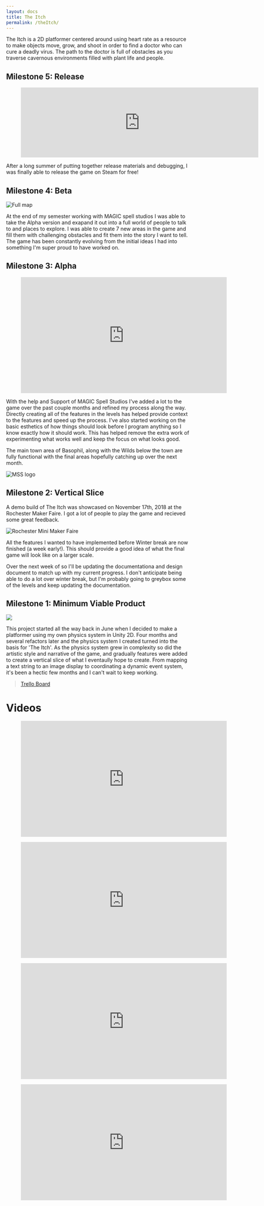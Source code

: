 ```yaml
---
layout: docs
title: The Itch
permalink: /theItch/
---
```


The Itch is a 2D platformer centered around using heart rate as a resource to make objects move, grow, and shoot in order to find a doctor who can cure a deadly virus. The path to the doctor is full of obstacles as you traverse cavernous environments filled with plant life and people.

## Milestone 5: Release

<figure>
<iframe src="https://store.steampowered.com/widget/1095520/" frameborder="0" width="646" height="190"></iframe>
</figure>

After a long summer of putting together release materials and debugging, I was finally able to release the game on Steam for free! 

## Milestone 4: Beta

![Full map]({{site.url}}/media/TheItch/After.png)

At the end of my semester working with MAGIC spell studios I was able to take the Alpha version and exapand it out into a full world of people to talk to and places to explore. I was able to create 7 new areas in the game and fill them with challenging obstacles and fit them into the story I want to tell. The game has been constantly evolving from the initial ideas I had into something I'm super proud to have worked on. 

## Milestone 3: Alpha

<figure>
<iframe width="560" height="315" src="https://www.youtube.com/embed/ihcOgFfzN0o" frameborder="0" allow="accelerometer; autoplay; encrypted-media; gyroscope; picture-in-picture" allowfullscreen></iframe>
</figure>

With the help and Support of MAGIC Spell Studios I've added a lot to the game over the past couple months and refined my process along the way. Directly creating all of the features in the levels has helped provide context to the features and speed up the process. I've also started working on the basic esthetics of how things should look before I program anything so I know exactly how it should work. This has helped remove the extra work of experimenting what works well and keep the focus on what looks good.

The main town area of Basophil, along with the Wilds below the town are fully functional with the final areas hopefully catching up over the next month.

![MSS logo]({{site.url}}/media/icon/MAGICspell.jpg)

## Milestone 2: Vertical Slice
A demo build of The Itch was showcased on November 17th, 2018 at the Rochester Maker Faire. I got a lot of people to play the game and recieved some great feedback.

![Rochester Mini Maker Faire]({{site.url}}/media/icon/Rochester_MF_Logo_long_border.png)


All the features I wanted to have implemented before Winter break are now finished (a week early!). This should provide a good idea of what the final game will look like on a larger scale.

Over the next week of so I'll be updating the documentationa and design document to match up with my current progress. I don't anticipate being able to do a lot over winter break, but I'm probably going to greybox some of the levels and keep updating the documentation.

## Milestone 1: Minimum Viable Product

![]({{site.url}}/media/TheItch/theItchScreenshot.png)

This project started all the way back in June when I decided to make a platformer using my own physics system in Unity 2D. Four months and several refactors later and the physics system I created turned into the basis for 'The Itch'. As the physics system grew in complexity so did the artistic style and narrative of the game, and gradually features were added to create a vertical slice of what I eventaully hope to create. From mapping a text string to an image display to coordinating a dynamic event system, it's been a hectic few months and I can't wait to keep working.

<blockquote class="trello-board-compact">
  <a href="https://trello.com/b/McqO6zw9/the-itch">Trello Board</a>
</blockquote>
<script src="https://p.trellocdn.com/embed.min.js"></script>

# Videos

<figure>
<iframe width="560" height="315" src="https://www.youtube.com/embed/Pp79WsKan9w" frameborder="0" allow="accelerometer; autoplay; encrypted-media; gyroscope; picture-in-picture" allowfullscreen></iframe>
</figure>

<figure>
<iframe width="560" height="315" src="https://www.youtube.com/embed/cOBQh5gg0SM" frameborder="0" allow="accelerometer; autoplay; encrypted-media; gyroscope; picture-in-picture" allowfullscreen></iframe>
</figure>

<figure>
<iframe width="560" height="315" src="https://www.youtube.com/embed/EjeRe3lvU30" frameborder="0" allow="accelerometer; autoplay; encrypted-media; gyroscope; picture-in-picture" allowfullscreen></iframe>
</figure>

<figure>
<iframe width="560" height="315" src="https://www.youtube.com/embed/DS6hRYigQfk" frameborder="0" allow="accelerometer; autoplay; encrypted-media; gyroscope; picture-in-picture" allowfullscreen></iframe>
</figure>

